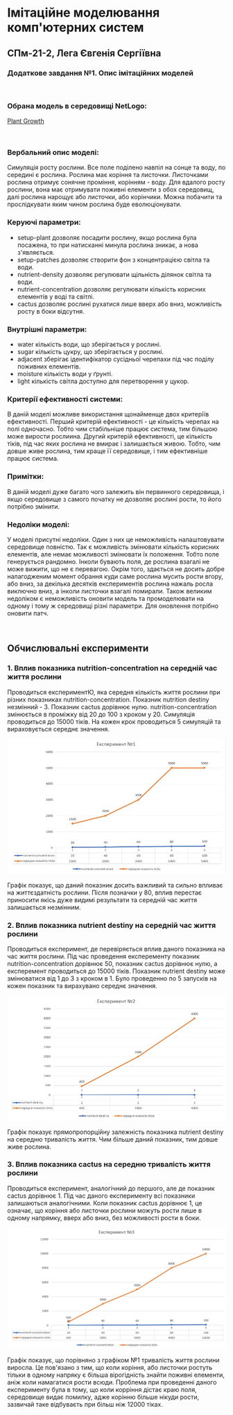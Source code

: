 # Імітаційне моделювання комп'ютерних систем
## СПм-21-2, Лега Євгенія Сергіївна
### Додаткове завдання №**1**. Опис імітаційних моделей
<br>

### Обрана модель в середовищі NetLogo:

[Plant Growth](http://www.netlogoweb.org/launch#http://www.netlogoweb.org/assets/modelslib/Sample%20Models/Biology/Unverified/Plant%20Growth.nlogo)

<br>

### Вербальний опис моделі:
Симуляція росту рослини. Все поле поділено навпіл на сонце та воду, по середині є рослина. Рослина має коріння та листочки. Листочками рослина отримує сонячне проміння, корінням - воду. Для вдалого росту рослини, вона має отримувати поживні елементи з обох середовищ, далі рослина нарощує або листочки, або корінчики. Можна побачити та прослідкувати яким чином рослина буде еволюціонувати.

### Керуючі параметри:

- setup-plant дозволяє посадити рослину, якщо рослина була посажена, то при натисканні минула рослина зникає, а нова з'являється.
- setup-patches дозволяє створити фон з концентрацією світла та води.
- nutrient-density дозволяє регулювати щільність ділянок світла та води.
- nutrient-concentration дозволяє регулювати кількість корисних елементів у воді та світлі.
- cactus дозволяє рослині рухатися лише вверх або вниз, можливість росту в боки відсутня.


### Внутрішні параметри:
- water кількість води, що зберігається у рослині.
- sugar кількість цукру, що зберігається у рослині.
- adjacent зберігає ідентифікатор сусідньої черепахи під час поділу поживних елементів.
- moisture кількість води у ґрунті.
- light кількість світла доступно для перетворення у цукор.

### Критерії ефективності системи:
В даній моделі можливе використання щонайменще двох критеріїв ефективності. Перший критерій ефективності - це кількість черепах на полі одночасно. Тобто чим стабільніше працює система, тим більшою може вирости рослиина. Другий критерій ефективності, це кількість тіків, під час яких рослина не вмирає і залишається живою. Тобто, чим довше живе рослина, тим краще її середовище, і тим ефективніше працює система.

### Примітки:
В даній моделі дуже багато чого залежить він первинного середовища, і якщо середовище з самого початку не дозволяє рослині рости, то його потрібно змінити.

### Недоліки моделі:
У моделі присутні недоліки. Один з них це неможливість налаштовувати середовище повністю. Так є можливість змінювати кількість корисних елементів, але немає можливості змінювати їх положення. Тобто поле генерується рандомно. Інколи бувають поля, де рослина взагалі не може вижити, що не є перевагою. Окрім того, здається не досить добре налагодженим момент обрання куди саме рослина мусить рости вгору, або вниз, за декілька десятків експериментів рослина нажаль росла виключно вниз, а інколи листочки взагалі помирали. Також великим недоліком є неможливість оновити модель та промоделювати на одному і тому ж середовищі різні параметри. Для оновлення потрібно оновити патч.

<br>

## Обчислювальні експерименти 
### 1. Вплив показника nutrition-concentration на середній час життя рослини
Проводиться експериментЮ, яка середня кількість життя рослини при різних показниках nutrition-concentration. Показник nutrition destiny незмінний - 3. Показник cactus дорівнює нулю. nutrition-concentration змінюється в проміжку від 20 до 100 з кроком у 20. Симуляція проводиться до 15000 тіків. На кожен крок проводиться 5 симуляцій та вираховується середнє значення.


![Експеримент №1](Add_1_1.jpg)

Графік показує, що даний показник досить важливий та сильно впливає на життєздатність рослини. Після позначки у 80, вплив перестає приносити якісь дуже видимі результати та середній час життя залишається незмінним. 

### 2. Вплив показника nutrient destiny на середній час життя рослини 
Проводиться експеримент, де перевіряється вплив даного показника на час життя рослини. Під час проведення експеременту показник nutrition-concentration дорівнює 50, показник cactus дорівнює нулю, а експеремент проводиться до 15000 тіків. Показник nutrient destiny може змінюватися від 1 до 3 з кроком в 1. Було проведенно по 5 запусків на кожен показник та вирахувано середнє значення.

![Експеримент №2](Add_1_2.jpg)

Графік показує прямопропорційну залежність показника nutrient destiny на середню тривалість життя. Чим більше даний показник, тим довше живе рослина.

### 3. Вплив показника cactus на середню тривалість життя рослини
Проводиться експеримент, аналогічний до першого, але де показник cactus дорівнює 1. Під час даного експерименту всі показники залишаються аналогічними. Коли показник cactus дорівнює 1, це означає, що коріння або листочки рослини можуть рости лише в одному напрямку, вверх або вниз, без можливості рости в боки. 

![Експеримент №3](Add_1_3.jpg)

Графік показує, що порівняно з графіком №1 тривалість життя рослини виросла. Це пов'язано з тим, що коли коріння, або листочки ростуть тільки в одному напряку є більша вірогідність знайти поживні елементи, аніж коли намагатися рости всюди. Проблема при проведенні даного експерименту була в тому, що коли корріння дістає краю поля, середовище видає помилку, адже корінню більше нікуди рости, зазвичай таке відбуваєть при більш ніж 12000 тіках.
